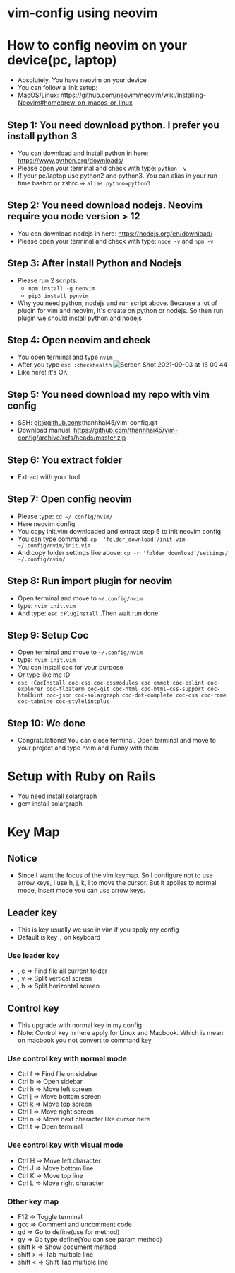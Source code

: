 # vim-config using neovim

# How to config neovim on your device(pc, laptop)
- Absolutely. You have neovim on your device 
- You can follow a link setup:
- MacOS/Linux: https://github.com/neovim/neovim/wiki/Installing-Neovim#homebrew-on-macos-or-linux

## Step 1: You need download python. I prefer you install python 3 
- You can download and install python in here: https://www.python.org/downloads/
- Please open your terminal and check with type: ```python -v```
- If your pc/laptop use python2 and python3. You can alias in your run time bashrc or zshrc => ```alias python=python3``` 

## Step 2: You need download nodejs. Neovim require you node version > 12
- You can download nodejs in here: https://nodejs.org/en/download/
- Please open your terminal and check with type: ```node -v``` and ```npm -v```

## Step 3: After install Python and Nodejs
- Please run 2 scripts: 
  + ```npm install -g neovim```
  + ```pip3 install pynvim```
- Why you need python, nodejs and run script above. Because a lot of plugin for vim and neovim, It's create on python or nodejs. So then run plugin we should install python and nodejs

## Step 4: Open neovim and check
- You open terminal and type ```nvim```
- After you type ```esc :checkhealth```
![Screen Shot 2021-09-03 at 16 00 44](https://user-images.githubusercontent.com/22336859/131979694-db608bfe-f826-477a-8fee-da3acb8a18d2.png)
- Like here! it's OK

## Step 5: You need download my repo with vim config
- SSH: git@github.com:thanhhai45/vim-config.git
- Download manual: https://github.com/thanhhai45/vim-config/archive/refs/heads/master.zip

## Step 6: You extract folder
- Extract with your tool

## Step 7: Open config neovim
- Please type: ```cd ~/.config/nvim/ ```
- Here neovim config
- You copy init.vim downloaded and extract step 6 to init neovim config
- You can type command: ```cp  'folder_download'/init.vim ~/.config/nvim/init.vim```
- And copy folder settings like above: ```cp -r 'folder_download'/settings/ ~/.config/nvim/```  

## Step 8: Run import plugin for neovim
- Open terminal and move to ```~/.config/nvim```
- type: ```nvim init.vim```
- And type: ```esc :PlugInstall``` .Then wait run done

## Step 9: Setup Coc
- Open terminal and move to ```~/.config/nvim```
- type: ```nvim init.vim```
- You can install coc for your purpose
- Or type like me :D
- ```esc :CocInstall coc-css coc-cssmodules coc-emmet coc-eslint coc-explorer coc-floaterm coc-git coc-html coc-html-css-support coc-htmlhint coc-json coc-solargraph coc-dot-complete coc-css coc-rome coc-tabnine coc-stylelintplus```

## Step 10: We done
- Congratulations! You can close terminal. Open terminal and move to your project and type nvim and Funny with them

# Setup with Ruby on Rails
- You need install solargraph
- gem install solargraph


# Key Map
## Notice
- Since I want the focus of the vim keymap. So I configure not to use arrow keys, I use h, j, k, l to move the cursor. But it applies to normal mode, insert mode you can use arrow keys.

## Leader key
- This is key usually we use in vim if you apply my config
- Default is key ```,``` on keyboard

### Use leader key
- , e => Find file all current folder
- , v => Split vertical screen
- , h => Split horizontal screen

## Control key
- This upgrade with normal key in my config
- Note: Control key in here apply for Linux and Macbook. Which is mean on macbook you not convert to command key

### Use control key with normal mode
- Ctrl f => Find file on sidebar
- Ctrl b => Open sidebar
- Ctrl h => Move left screen
- Ctrl j => Move bottom screen
- Ctrl k => Move top screen
- Ctrl l => Move right screen
- Ctrl n => Move next character like cursor here
- Ctrl t => Open terminal

### Use control key with visual mode
- Ctrl H => Move left character
- Ctrl J => Move bottom line
- Ctrl K => Move top line
- Ctrl L => Move right character

### Other key map
- F12 => Toggle terminal
- gcc => Comment and uncomment code
- gd  => Go to define(use for method)
- gy  => Go type define(You can see param method)
- shift k => Show document method
- shift > => Tab multiple line
- shift < => Shift Tab multiple line
